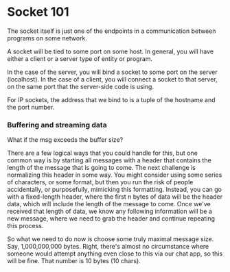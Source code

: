 # Socket 101

The socket itself is just one of the endpoints in a communication between programs on some network.

A socket will be tied to some port on some host. In general, you will have either a client or a server type of entity or program.


In the case of the server, you will bind a socket to some port on the server (localhost). In the case of a client, you will connect a socket to that server, on the same port that the server-side code is using.


For IP sockets, the address that we bind to is a tuple of the hostname and the port number.

###  Buffering and streaming data

What if the msg exceeds the buffer size?

There are a few logical ways that you could handle for this, but one common way is by starting all messages with a header that contains the length of the message that is going to come. The next challenge is normalizing this header in some way. You might consider using some series of characters, or some format, but then you run the risk of people accidentally, or purposefully, mimicking this formatting. Instead, you can go with a fixed-length header, where the first n bytes of data will be the header data, which will include the length of the message to come. Once we've received that length of data, we know any following information will be a new message, where we need to grab the header and continue repeating this process.

So what we need to do now is choose some truly maximal message size. Say, 1,000,000,000 bytes. Right, there's almost no circumstance where someone would attempt anything even close to this via our chat app, so this will be fine. That number is 10 bytes (10 chars).

